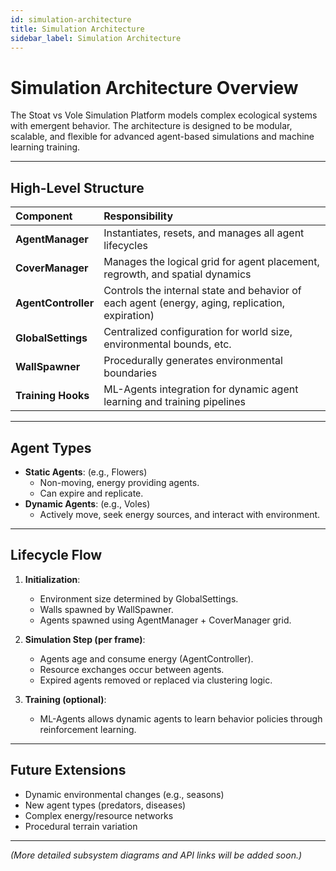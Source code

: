 ```yaml
---
id: simulation-architecture
title: Simulation Architecture
sidebar_label: Simulation Architecture
---
```


# Simulation Architecture Overview

The Stoat vs Vole Simulation Platform models complex ecological systems with emergent behavior. The architecture is designed to be modular, scalable, and flexible for advanced agent-based simulations and machine learning training.

---

## High-Level Structure

| Component | Responsibility |
|:---|:---|
| **AgentManager** | Instantiates, resets, and manages all agent lifecycles |
| **CoverManager** | Manages the logical grid for agent placement, regrowth, and spatial dynamics |
| **AgentController** | Controls the internal state and behavior of each agent (energy, aging, replication, expiration) |
| **GlobalSettings** | Centralized configuration for world size, environmental bounds, etc. |
| **WallSpawner** | Procedurally generates environmental boundaries |
| **Training Hooks** | ML-Agents integration for dynamic agent learning and training pipelines |

---

## Agent Types

- **Static Agents**: (e.g., Flowers)  
  - Non-moving, energy providing agents.
  - Can expire and replicate.
- **Dynamic Agents**: (e.g., Voles)  
  - Actively move, seek energy sources, and interact with environment.

---

## Lifecycle Flow

1. **Initialization**:  
   - Environment size determined by GlobalSettings.
   - Walls spawned by WallSpawner.
   - Agents spawned using AgentManager + CoverManager grid.

2. **Simulation Step (per frame)**:  
   - Agents age and consume energy (AgentController).
   - Resource exchanges occur between agents.
   - Expired agents removed or replaced via clustering logic.

3. **Training (optional)**:  
   - ML-Agents allows dynamic agents to learn behavior policies through reinforcement learning.

---

## Future Extensions

- Dynamic environmental changes (e.g., seasons)
- New agent types (predators, diseases)
- Complex energy/resource networks
- Procedural terrain variation

---

*(More detailed subsystem diagrams and API links will be added soon.)*
